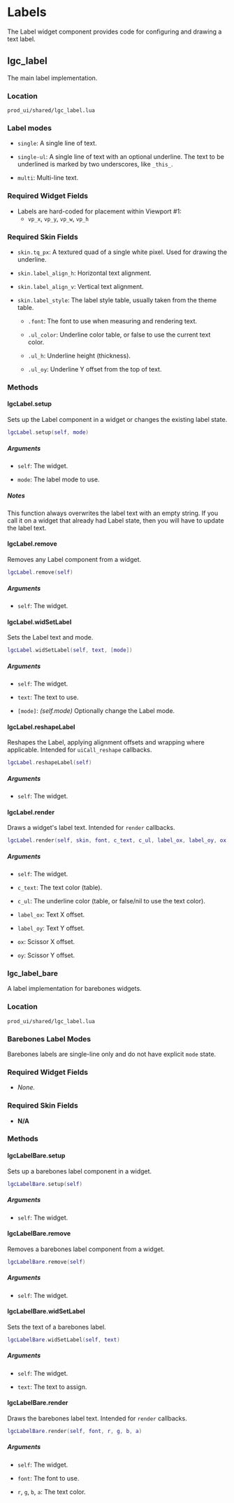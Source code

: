 # Labels

The Label widget component provides code for configuring and drawing a text label.


## lgc\_label

The main label implementation.


### Location

`prod_ui/shared/lgc_label.lua`


### Label modes

* `single`: A single line of text.

* `single-ul`: A single line of text with an optional underline. The text to be underlined is marked by two underscores, like `_this_`.

* `multi`: Multi-line text.


### Required Widget Fields

* Labels are hard-coded for placement within Viewport #1:
  * `vp_x`, `vp_y`, `vp_w`, `vp_h`


### Required Skin Fields

* `skin.tq_px`: A textured quad of a single white pixel. Used for drawing the underline.

* `skin.label_align_h`: Horizontal text alignment.

* `skin.label_align_v`: Vertical text alignment.

* `skin.label_style`: The label style table, usually taken from the theme table.

  * `.font`: The font to use when measuring and rendering text.

  * `.ul_color`: Underline color table, or false to use the current text color.

  * `.ul_h`: Underline height (thickness).

  * `.ul_oy`: Underline Y offset from the top of text.


### Methods


#### lgcLabel.setup

Sets up the Label component in a widget or changes the existing label state.

```lua
lgcLabel.setup(self, mode)
```

##### Arguments

* `self`: The widget.

* `mode`: The label mode to use.


##### Notes

This function always overwrites the label text with an empty string. If you call it on a widget that already had Label state, then you will have to update the label text.


#### lgcLabel.remove

Removes any Label component from a widget.

```lua
lgcLabel.remove(self)
```

##### Arguments

* `self`: The widget.


#### lgcLabel.widSetLabel

Sets the Label text and mode.

```lua
lgcLabel.widSetLabel(self, text, [mode])
```


##### Arguments

* `self`: The widget.

* `text`: The text to use.

* `[mode]`: *(self.mode)* Optionally change the Label mode.


#### lgcLabel.reshapeLabel

Reshapes the Label, applying alignment offsets and wrapping where applicable. Intended for `uiCall_reshape` callbacks.

```lua
lgcLabel.reshapeLabel(self)
```

##### Arguments

* `self`: The widget.


#### lgcLabel.render

Draws a widget's label text. Intended for `render` callbacks.

```lua
lgcLabel.render(self, skin, font, c_text, c_ul, label_ox, label_oy, ox, oy)
```

##### Arguments

* `self`: The widget.

* `c_text`: The text color (table).

* `c_ul`: The underline color (table, or false/nil to use the text color).

* `label_ox`: Text X offset.

* `label_oy`: Text Y offset.

* `ox`: Scissor X offset.

* `oy`: Scissor Y offset.


### lgc\_label\_bare

A label implementation for barebones widgets.


### Location

`prod_ui/shared/lgc_label.lua`


### Barebones Label Modes

Barebones labels are single-line only and do not have explicit `mode` state.


### Required Widget Fields

* *None.*


### Required Skin Fields

* **N/A**


### Methods


#### lgcLabelBare.setup

Sets up a barebones label component in a widget.

```lua
lgcLabelBare.setup(self)
```


##### Arguments

* `self`: The widget.


#### lgcLabelBare.remove

Removes a barebones label component from a widget.

```lua
lgcLabelBare.remove(self)
```


##### Arguments

* `self`: The widget.


#### lgcLabelBare.widSetLabel

Sets the text of a barebones label.

```lua
lgcLabelBare.widSetLabel(self, text)
```

##### Arguments

* `self`: The widget.

* `text`: The text to assign.


#### lgcLabelBare.render

Draws the barebones label text. Intended for `render` callbacks.

```lua
lgcLabelBare.render(self, font, r, g, b, a)
```

##### Arguments

* `self`: The widget.

* `font`: The font to use.

* `r`, `g`, `b`, `a`: The text color.


